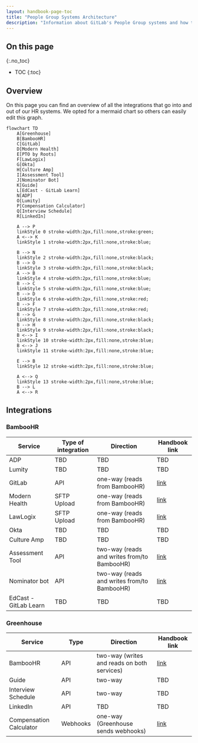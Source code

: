 ```yaml
---
layout: handbook-page-toc
title: "People Group Systems Architecture"
description: "Information about GitLab's People Group systems and how they are all linked together."
---
```


## On this page

{:.no_toc}

- TOC
{:toc}

## Overview
On this page you can find an overview of all the integrations that go into and out of our HR systems. We opted for a mermaid chart so others can easily edit this graph.

```mermaid
flowchart TD
    A[Greenhouse]
    B[BambooHR]
    C[GitLab]
    D[Modern Health]
    E[PTO by Roots]
    F[LawLogix]
    G[Okta]
    H[Culture Amp]
    I[Assessment Tool]
    J[Nominator Bot]
    K[Guide]
    L[EdCast - GitLab Learn]
    N[ADP]
    O[Lumity]
    P[Compensation Calculator]
    Q[Interview Schedule]
    R[LinkedIn]

    A --> P 
    linkStyle 0 stroke-width:2px,fill:none,stroke:green;
    A <--> K
    linkStyle 1 stroke-width:2px,fill:none,stroke:blue;

    B --> N
    linkStyle 2 stroke-width:2px,fill:none,stroke:black;
    B --> O
    linkStyle 3 stroke-width:2px,fill:none,stroke:black;
    A --> B
    linkStyle 4 stroke-width:2px,fill:none,stroke:blue;
    B --> C
    linkStyle 5 stroke-width:2px,fill:none,stroke:blue;
    B --> D
    linkStyle 6 stroke-width:2px,fill:none,stroke:red;
    B --> F
    linkStyle 7 stroke-width:2px,fill:none,stroke:red;
    B --> G
    linkStyle 8 stroke-width:2px,fill:none,stroke:black;
    B --> H
    linkStyle 9 stroke-width:2px,fill:none,stroke:black;
    B <--> I
    linkStyle 10 stroke-width:2px,fill:none,stroke:blue;
    B <--> J
    linkStyle 11 stroke-width:2px,fill:none,stroke:blue;

    E --> B
    linkStyle 12 stroke-width:2px,fill:none,stroke:blue;
    
    A <--> Q
    linkStyle 13 stroke-width:2px,fill:none,stroke:blue;
    B --> L
    A <--> R
```

## Integrations
### BambooHR

| Service | Type of integration | Direction | Handbook link |
| ------ | ------ | -----|----------------------|
| ADP | TBD | TBD |TBD |
| Lumity | TBD | TBD | TBD |
| GitLab | API | one-way (reads from BambooHR) | [link](https://about.gitlab.com/handbook/people-group/engineering/employment-issues/) |
| Modern Health | SFTP Upload | one-way (reads from BambooHR) | [link](https://about.gitlab.com/handbook/people-group/engineering/miscellaneous/#team-members-to-modern-health) |
| LawLogix | SFTP Upload | one-way (reads from BambooHR) |[link](https://about.gitlab.com/handbook/people-group/engineering/miscellaneous/#team-members-to-lawlogix-i9) |
| Okta | TBD | TBD |TBD |
| Culture Amp | TBD | TBD |TBD |
| Assessment Tool | API |  two-way (reads and writes from/to BambooHR) |[link](https://about.gitlab.com/handbook/people-group/engineering/assessment-tool/#data-used-from-bamboohr) |
| Nominator bot | API | two-way (reads and writes from/to BambooHR) |[link](https://about.gitlab.com/handbook/people-group/engineering/slack-integrations/#nominator) |
| EdCast - GitLab Learn | TBD | TBD |TBD |

### Greenhouse

| Service | Type | Direction | Handbook link |
| ------ | ------ | ---------|------------------|
| BambooHR | API | two-way (writes and reads on both services) | [link](/handbook/people-group/engineering/gh-bhr-sync/#overview) |
| Guide | API | two-way |TBD |
| Interview Schedule | API | two-way |TBD |
| LinkedIn| API | TBD |TBD |
| Compensation Calculator | Webhooks | one-way (Greenhouse sends webhooks)| [link](https://gitlab.com/gitlab-com/people-group/peopleops-eng/compensation-calculator/#access-to-compensation-calculator) |
